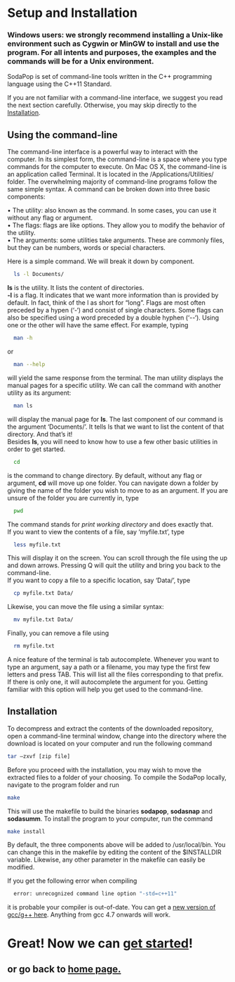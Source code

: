 # Setup and Installation

### Windows users: we strongly recommend installing a Unix-like environment such as Cygwin or MinGW to install and use the program. For all intents and purposes, the examples and the commands will be for a Unix environment.

SodaPop is set of command-line tools written in the C++ programming language using the C++11 Standard.

If you are not familiar with a command-line interface, we suggest you read the next section carefully. Otherwise, you may skip directly to the [Installation](#installation).

## Using the command-line

The command-line interface is a powerful way to interact with the computer. In its simplest form, the command-line is a space where you type commands for the computer to execute. On Mac OS X, the command-line is an application called Terminal. It is located in the /Applications/Utilities/ folder. 
The overwhelming majority of command-line programs follow the same simple syntax. A command can be broken down into three basic components:

  •	The utility: also known as the command. In some cases, you can use it without any flag or argument.  
  •	The flags: flags are like options. They allow you to modify the behavior of the utility.   
  •	The arguments: some utilities take arguments. These are commonly files, but they can be numbers, words or special characters.  

Here is a simple command. We will break it down by component.

```bash
  ls -l Documents/
```  

**ls** is the utility. It lists the content of directories.  
**-l** is a flag. It indicates that we want more information than is provided by default. In fact, think of the l as short for “long”. Flags are most often preceded by a hypen (‘-‘) and consist of single characters. Some flags can also be specified using a word preceded by a double hyphen (‘--‘). Using one or the other will have the same effect. For example, typing

```bash
  man -h
```
or

```bash
  man --help
```

will yield the same response from the terminal. The man utility displays the manual pages for a specific utility. We can call the command with another utility as its argument: 

```bash
  man ls
```  

will display the manual page for **ls**.
The last component of our command is the argument ‘Documents/’. It tells ls that we want to list the content of that directory. And that’s it!  
Besides **ls**, you will need to know how to use a few other basic utilities in order to get started.

```bash
  cd
```  

is the command to change directory. By default, without any flag or argument, **cd** will move up one folder. You can navigate down a folder by giving the name of the folder you wish to move to as an argument. If you are unsure of the folder you are currently in, type

```bash
  pwd
```  

The command stands for *print working directory* and does exactly that.  
If you want to view the contents of a file, say ‘myfile.txt’, type

```bash
  less myfile.txt
```  

This will display it on the screen. You can scroll through the file using the up and down arrows. Pressing Q will quit the utility and bring you back to the command-line.  
If you want to copy a file to a specific location, say ‘Data/’, type

```bash
  cp myfile.txt Data/
```  

Likewise, you can move the file using a similar syntax:

```bash
  mv myfile.txt Data/
```  

Finally, you can remove a file using

```bash
  rm myfile.txt
```  

A nice feature of the terminal is tab autocomplete. Whenever you want to type an argument, say a path or a filename, you may type the first few letters and press TAB. This will list all the files corresponding to that prefix. If there is only one, it will autocomplete the argument for you. Getting familiar with this option will help you get used to the command-line.

<a name="installation"/>

## Installation

To decompress and extract the contents of the downloaded repository, open a command-line terminal window, change into the directory where the download is located on your computer and run the following command

```bash
tar –zxvf [zip file]
```

Before you proceed with the installation, you may wish to move the extracted files to a folder of your choosing. To compile the SodaPop locally, navigate to the program folder and run

```bash
make
```

This will use the makefile to build the binaries **sodapop**, **sodasnap** and **sodasumm**. To install the program to your computer, run the command


```bash
make install
```

By default, the three components above will be added to /usr/local/bin. You can change this in the makefile by editing the content of the $INSTALLDIR variable. Likewise, any other parameter in the makefile can easily be modified.

If you get the following error when compiling

```bash
  error: unrecognized command line option "-std=c++11"
```  
it is probable your compiler is out-of-date. You can get a [new version of gcc/g++ here](https://gcc.gnu.org/). Anything from gcc 4.7 onwards will work.

# Great! Now we can [get started](Running-a-basic-simulation.md)! 

## or go back to [home page.](index.md)

